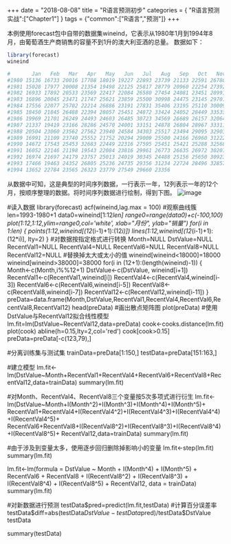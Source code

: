 +++
date = "2018-08-08"
title = "R语言预测初步"
categories = { "R语言预测实战":["Chapter1"] }
tags = {"common":["R语言","预测"]}
+++

本例使用forecast包中自带的数据集wineind，它表示从1980年1月到1994年8月，由葡萄酒生产商销售的容量不到1升的澳大利亚酒的总量。
数据如下：
```R
library(forecast)
wineind
```
```R
#       Jan   Feb   Mar   Apr   May   Jun   Jul   Aug   Sep   Oct   Nov   Dec
#1980 15136 16733 20016 17708 18019 19227 22893 23739 21133 22591 26786 29740
#1981 15028 17977 20008 21354 19498 22125 25817 28779 20960 22254 27392 29945
#1982 16933 17892 20533 23569 22417 22084 26580 27454 24081 23451 28991 31386
#1983 16896 20045 23471 21747 25621 23859 25500 30998 24475 23145 29701 34365
#1984 17556 22077 25702 22214 26886 23191 27831 35406 23195 25110 30009 36242
#1985 18450 21845 26488 22394 28057 25451 24872 33424 24052 28449 33533 37351
#1986 19969 21701 26249 24493 24603 26485 30723 34569 26689 26157 32064 38870
#1987 21337 19419 23166 28286 24570 24001 33151 24878 26804 28967 33311 40226
#1988 20504 23060 23562 27562 23940 24584 34303 25517 23494 29095 32903 34379
#1989 16991 21109 23740 25552 21752 20294 29009 25500 24166 26960 31222 38641
#1990 14672 17543 25453 32683 22449 22316 27595 25451 25421 25288 32568 35110
#1991 16052 22146 21198 19543 22084 23816 29961 26773 26635 26972 30207 38687
#1992 16974 21697 24179 23757 25013 24019 30345 24488 25156 25650 30923 37240
#1993 17466 19463 24352 26805 25236 24735 29356 31234 22724 28496 32857 37198
#1994 13652 22784 23565 26323 23779 27549 29660 23356  
```
从数据中可知，这是典型的时间序列数据，一行表示一年，12列表示一年的12个月，按顺序整理的数据。将时间序列数据进行绘制，得到下图。
![image](/images/Ts010808)







#读入数据
library(forecast)
acf(wineind,lag.max = 100)
#观察曲线簇
len=1993-1980+1
data0=wineind[1:12*len]
range0=range(data0)+c(-100,100)
plot(1:12,1:12,ylim=range0,col='white', xlab="月份", ylab="销量")
for(i in 1:len)
{
  points(1:12,wineind[(12*(i-1)+1):(12*i)])
  lines(1:12,wineind[(12*(i-1)+1):(12*i)], lty=2)
}
#对数据按指定格式进行转换
Month=NULL
DstValue=NULL
RecentVal1=NULL
RecentVal4=NULL
RecentVal6=NULL
RecentVal8=NULL
RecentVal12=NULL
#替换掉太大或太小的值
wineind[wineind<18000]=18000
wineind[wineind>38000]=38000
for(i in (12+1):(length(wineind)-1))
{
  Month<-c(Month,i%%12+1)
  DstValue<-c(DstValue, wineind[i+1])
  RecentVal1<-c(RecentVal1,wineind[i])
  RecentVal4<-c(RecentVal4,wineind[i-3])
  RecentVal6<-c(RecentVal6,wineind[i-5])
  RecentVal8<-c(RecentVal8,wineind[i-7])
  RecentVal12<-c(RecentVal12,wineind[i-11])
}
preData=data.frame(Month,DstValue,RecentVal1,RecentVal4,RecentVal6,RecentVal8,RecentVal12)
head(preData)
#画出散点矩阵图
plot(preData)
#使用DstValue与RecentVal12拟合线性模型
lm.fit=lm(DstValue~RecentVal12,data=preData)
cook<-cooks.distance(lm.fit)
plot(cook)
abline(h=0.15,lty=2,col='red')
cook[cook>0.15]
preData=preData[-c(123,79),]

#分离训练集与测试集
trainData=preData[1:150,]
testData=preData[151:163,]

#建立模型
lm.fit<-lm(DstValue~Month+RecentVal1+RecentVal4+RecentVal6+RecentVal8+RecentVal12,data=trainData)
summary(lm.fit)

#对Month、RecentVal4、RecentVal8三个变量按5次多项式进行衍生
lm.fit<-lm(DstValue~Month+I(Month^2)+I(Month^3)+I(Month^4)+I(Month^5)+ RecentVal1+RecentVal4+I(RecentVal4^2)+I(RecentVal4^3)+I(RecentVal4^4)+I(RecentVal4^5)+ RecentVal6+RecentVal8+I(RecentVal8^2)+I(RecentVal8^3)+I(RecentVal8^4)+I(RecentVal8^5)+ RecentVal12,data=trainData)
summary(lm.fit)

#由于涉及到变量太多，使用逐步回归删除掉影响小的变量
lm.fit<-step(lm.fit)
summary(lm.fit)

lm.fit<-lm(formula = DstValue ~ Month + I(Month^4) + I(Month^5) + RecentVal6 + 
             RecentVal8 + I(RecentVal8^2) + I(RecentVal8^3) + I(RecentVal8^4) + 
             I(RecentVal8^5) + RecentVal12, data = trainData)
summary(lm.fit)

#对新数据进行预测
testData$pred=predict(lm.fit,testData)
#计算百分误差率
testData$diff=abs(testData$DstValue-testData$pred)/testData$DstValue
testData

summary(testData)